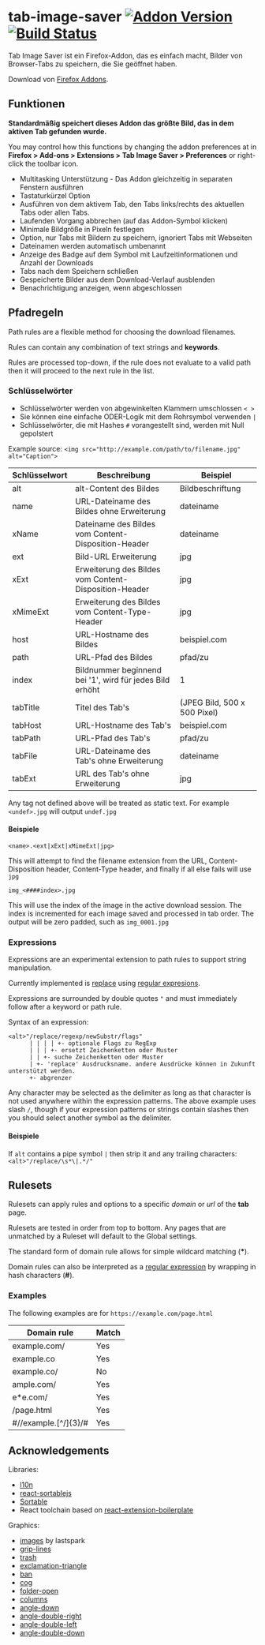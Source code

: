 # tab-image-saver [![Addon Version](https://img.shields.io/amo/v/tab-image-saver.svg)](https://addons.mozilla.org/firefox/addon/tab-image-saver/) [![Build Status](https://travis-ci.com/mcdamo/tab-image-saver.svg?branch=master)](https://travis-ci.com/mcdamo/tab-image-saver)

Tab Image Saver ist ein Firefox-Addon, das es einfach macht, Bilder von Browser-Tabs zu speichern, die Sie geöffnet haben.

Download von [Firefox Addons](https://addons.mozilla.org/firefox/addon/tab-image-saver/).

## Funktionen

**Standardmäßig speichert dieses Addon das größte Bild, das in dem aktiven Tab gefunden wurde.**

You may control how this functions by changing the addon preferences at in **Firefox > Add-ons > Extensions > Tab Image Saver > Preferences** or right-click the toolbar icon.

- Multitasking Unterstützung - Das Addon gleichzeitig in separaten Fenstern ausführen
- Tastaturkürzel Option
- Ausführen von dem aktivem Tab, den Tabs links/rechts des aktuellen Tabs oder allen Tabs.
- Laufenden Vorgang abbrechen (auf das Addon-Symbol klicken)
- Minimale Bildgröße in Pixeln festlegen
- Option, nur Tabs mit Bildern zu speichern, ignoriert Tabs mit Webseiten
- Dateinamen werden automatisch umbenannt
- Anzeige des Badge auf dem Symbol mit Laufzeitinformationen und Anzahl der Downloads
- Tabs nach dem Speichern schließen
- Gespeicherte Bilder aus dem Download-Verlauf ausblenden
- Benachrichtigung anzeigen, wenn abgeschlossen

## Pfadregeln

Path rules are a flexible method for choosing the download filenames.

Rules can contain any combination of text strings and **keywords**.

Rules are processed top-down, if the rule does not evaluate to a valid path then it will proceed to the next rule in the list.

### Schlüsselwörter

- Schlüsselwörter werden von abgewinkelten Klammern umschlossen `< >`
- Sie können eine einfache ODER-Logik mit dem Rohrsymbol verwenden `|`
- Schlüsselwörter, die mit Hashes `#` vorangestellt sind, werden mit Null gepolstert

Example source: `<img src="http://example.com/path/to/filename.jpg" alt="Caption">`

| Schlüsselwort | Beschreibung                                             | Beispiel                     |
| ------------- | -------------------------------------------------------- | ---------------------------- |
| alt           | alt-Content des Bildes                                   | Bildbeschriftung             |
| name          | URL-Dateiname des Bildes ohne Erweiterung                | dateiname                    |
| xName         | Dateiname des Bildes vom Content-Disposition-Header      | dateiname                    |
| ext           | Bild-URL Erweiterung                                     | jpg                          |
| xExt          | Erweiterung des Bildes vom Content-Disposition-Header    | jpg                          |
| xMimeExt      | Erweiterung des Bildes vom Content-Type-Header           | jpg                          |
| host          | URL-Hostname des Bildes                                  | beispiel.com                 |
| path          | URL-Pfad des Bildes                                      | pfad/zu                      |
| index         | Bildnummer beginnend bei '1', wird für jedes Bild erhöht | 1                            |
| tabTitle      | Titel des Tab's                                          | (JPEG Bild, 500 x 500 Pixel) |
| tabHost       | URL-Hostname des Tab's                                   | beispiel.com                 |
| tabPath       | URL-Pfad des Tab's                                       | pfad/zu                      |
| tabFile       | URL-Dateiname des Tab's ohne Erweiterung                 | dateiname                    |
| tabExt        | URL des Tab's ohne Erweiterung                           | jpg                          |

Any tag not defined above will be treated as static text. For example `<undef>.jpg` will output `undef.jpg`

#### Beispiele

`<name>.<ext|xExt|xMimeExt|jpg>`

This will attempt to find the filename extension from the URL, Content-Disposition header, Content-Type header, and finally if all else fails will use `jpg`

`img_<####index>.jpg`

This will use the index of the image in the active download session. The index is incremented for each image saved and processed in tab order. The output will be zero padded, such as `img_0001.jpg`

### Expressions

Expressions are an experimental extension to path rules to support string manipulation.

Currently implemented is [replace](https://developer.mozilla.org/en-US/docs/Web/JavaScript/Reference/Global_Objects/String/replace) using [regular expresions](https://developer.mozilla.org/en-US/docs/Web/JavaScript/Reference/Global_Objects/RegExp).

Expressions are surrounded by double quotes `"` and must immediately follow after a keyword or path rule.

Syntax of an expression:

    <alt>"/replace/regexp/newSubstr/flags"
          | | | | +- optionale Flags zu RegExp
          | | | +- ersetzt Zeichenketten oder Muster
          | | +- suche Zeichenketten oder Muster
          | +- 'replace' Ausdrucksname. andere Ausdrücke können in Zukunft unterstützt werden.
          +- abgrenzer
    

Any character may be selected as the delimiter as long as that character is not used anywhere within the expression patterns. The above example uses slash `/`, though if your expression patterns or strings contain slashes then you should select another symbol as the delimiter.

#### Beispiele

If `alt` contains a pipe symbol `|` then strip it and any trailing characters: `<alt>"/replace/\s*\|.*/"`

## Rulesets

Rulesets can apply rules and options to a specific *domain* or *url* of the **tab** page.

Rulesets are tested in order from top to bottom. Any pages that are unmatched by a Ruleset will default to the Global settings.

The standard form of domain rule allows for simple wildcard matching (**\***).

Domain rules can also be interpreted as a [regular expression](https://developer.mozilla.org/en-US/docs/Web/JavaScript/Guide/Regular_Expressions) by wrapping in hash characters (**#**).

### Examples

The following examples are for `https://example.com/page.html`

| Domain rule            | Match |
| ---------------------- | ----- |
| example.com/           | Yes   |
| example.co             | Yes   |
| example.co/            | No    |
| ample.com/             | Yes   |
| e*e.com/               | Yes   |
| /page.html             | Yes   |
| #//example\.[^/]{3}/# | Yes   |

## Acknowledgements

Libraries:

- [l10n](http://github.com/piroor/webextensions-lib-l10n)
- [react-sortablejs](https://github.com/SortableJS/react-sortablejs)
- [Sortable](https://github.com/SortableJS/Sortable)
- React toolchain based on [react-extension-boilerplate](https://github.com/kryptokinght/react-extension-boilerplate)

Graphics:

- [images](https://thenounproject.com/term/images/329997) by lastspark
- [grip-lines](https://fontawesome.com/icons/grip-lines?style=solid)
- [trash](https://fontawesome.com/icons/trash-alt?style=solid)
- [exclamation-triangle](https://fontawesome.com/icons/exclamation-triangle?style=solid)
- [ban](https://fontawesome.com/icons/ban?style=solid)
- [cog](https://fontawesome.com/icons/cog?style=solid)
- [folder-open](https://fontawesome.com/icons/folder-open?style=solid)
- [columns](https://fontawesome.com/icons/columns?style=solid)
- [angle-down](https://fontawesome.com/icons/angle-down?style=solid)
- [angle-double-right](https://fontawesome.com/icons/angle-double-right?style=solid)
- [angle-double-left](https://fontawesome.com/icons/angle-double-left?style=solid)
- [angle-double-down](https://fontawesome.com/icons/angle-double-down?style=solid)